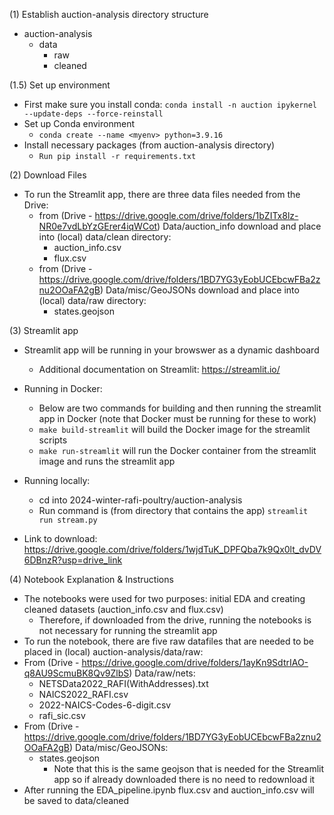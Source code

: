 (1) Establish auction-analysis directory structure

- auction-analysis
  - data
    - raw
    - cleaned

(1.5) Set up environment
- First make sure you install conda: `conda install -n auction ipykernel --update-deps --force-reinstall`
- Set up Conda environment
  - `conda create --name <myenv> python=3.9.16`
- Install necessary packages (from auction-analysis directory)
  - `Run pip install -r requirements.txt`

(2) Download Files
- To run the Streamlit app, there are three data files needed from the Drive:
  - from (Drive - https://drive.google.com/drive/folders/1bZITx8lz-NR0e7vdLbYzGErer4iqWCot) Data/auction_info download and place into (local) data/clean directory:
    - auction_info.csv
    - flux.csv
  - from (Drive - https://drive.google.com/drive/folders/1BD7YG3yEobUCEbcwFBa2znu2OOaFA2gB) Data/misc/GeoJSONs download and place into (local) data/raw directory:
    - states.geojson

(3) Streamlit app
- Streamlit app will be running in your browswer as a dynamic dashboard
  - Additional documentation on Streamlit: https://streamlit.io/
- Running in Docker:
    - Below are two commands for building and then running the streamlit app in Docker (note that Docker must be running for these to work)
    - `make build-streamlit` will build the Docker image for the streamlit scripts
    - `make run-streamlit` will run the Docker container from the streamlit image and runs the streamlit app
- Running locally:
    - cd into 2024-winter-rafi-poultry/auction-analysis
    - Run command is (from directory that contains the app) `streamlit run stream.py`

- Link to download: https://drive.google.com/drive/folders/1wjdTuK_DPFQba7k9Qx0lt_dvDV6DBnzR?usp=drive_link

(4) Notebook Explanation & Instructions
- The notebooks were used for two purposes: initial EDA and creating cleaned datasets (auction_info.csv and flux.csv)
    - Therefore, if downloaded from the drive, running the notebooks is not necessary for running the streamlit app
- To run the notebook, there are five raw datafiles that are needed to be placed in (local) auction-analysis/data/raw:
- From (Drive - https://drive.google.com/drive/folders/1ayKn9SdtrIAO-q8AU9ScmuBK8Qv9ZlbS) Data/raw/nets:
    - NETSData2022_RAFI(WithAddresses).txt
    - NAICS2022_RAFI.csv 
    - 2022-NAICS-Codes-6-digit.csv 
    - rafi_sic.csv
- From (Drive - https://drive.google.com/drive/folders/1BD7YG3yEobUCEbcwFBa2znu2OOaFA2gB) Data/misc/GeoJSONs:
    - states.geojson
        - Note that this is the same geojson that is needed for the Streamlit app so if already downloaded there is no need to redownload it
- After running the EDA_pipeline.ipynb flux.csv and auction_info.csv will be saved to data/cleaned
